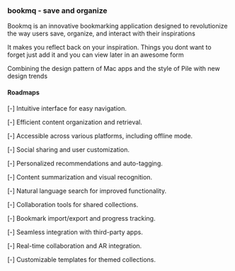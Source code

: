 ### bookmq - save and organize

Bookmq is an innovative bookmarking application designed to revolutionize the way users save, organize, and interact with their inspirations

It makes you reflect back on your inspiration. Things you dont want to forget just add it and you can view later in an awesome form

Combining the design pattern of Mac apps and the style of Pile with new design trends

#### Roadmaps
[-] Intuitive interface for easy navigation.

[-] Efficient content organization and retrieval.

[-] Accessible across various platforms, including offline mode.

[-] Social sharing and user customization.

[-] Personalized recommendations and auto-tagging.

[-] Content summarization and visual recognition.

[-] Natural language search for improved functionality.

[-] Collaboration tools for shared collections.

[-] Bookmark import/export and progress tracking.

[-] Seamless integration with third-party apps.

[-] Real-time collaboration and AR integration.

[-] Customizable templates for themed collections.